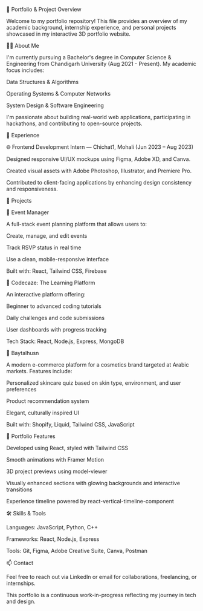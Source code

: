 📁 Portfolio & Project Overview

Welcome to my portfolio repository! This file provides an overview of my academic background, internship experience, and personal projects showcased in my interactive 3D portfolio website.

👨‍🎓 About Me

I'm currently pursuing a Bachelor's degree in Computer Science & Engineering from Chandigarh University (Aug 2021 - Present). My academic focus includes:

Data Structures & Algorithms

Operating Systems & Computer Networks

System Design & Software Engineering

I'm passionate about building real-world web applications, participating in hackathons, and contributing to open-source projects.

💼 Experience

🌐 Frontend Development Intern — Chichat1, Mohali (Jun 2023 – Aug 2023)

Designed responsive UI/UX mockups using Figma, Adobe XD, and Canva.

Created visual assets with Adobe Photoshop, Illustrator, and Premiere Pro.

Contributed to client-facing applications by enhancing design consistency and responsiveness.

🚀 Projects

📅 Event Manager

A full-stack event planning platform that allows users to:

Create, manage, and edit events

Track RSVP status in real time

Use a clean, mobile-responsive interface

Built with: React, Tailwind CSS, Firebase

📘 Codecaze: The Learning Platform

An interactive platform offering:

Beginner to advanced coding tutorials

Daily challenges and code submissions

User dashboards with progress tracking

Tech Stack: React, Node.js, Express, MongoDB

💄 Baytalhusn

A modern e-commerce platform for a cosmetics brand targeted at Arabic markets. Features include:

Personalized skincare quiz based on skin type, environment, and user preferences

Product recommendation system

Elegant, culturally inspired UI

Built with: Shopify, Liquid, Tailwind CSS, JavaScript

🌟 Portfolio Features

Developed using React, styled with Tailwind CSS

Smooth animations with Framer Motion

3D project previews using model-viewer

Visually enhanced sections with glowing backgrounds and interactive transitions

Experience timeline powered by react-vertical-timeline-component

🛠️ Skills & Tools

Languages: JavaScript, Python, C++

Frameworks: React, Node.js, Express

Tools: Git, Figma, Adobe Creative Suite, Canva, Postman

📫 Contact

Feel free to reach out via LinkedIn or email for collaborations, freelancing, or internships.

This portfolio is a continuous work-in-progress reflecting my journey in tech and design.